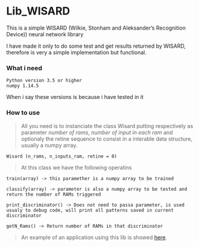 # Lib_WISARD

This is a simple WISARD (Wilkie, Stonham and Aleksander’s Recognition Device)) neural network library

I have made it only to do some test and get results returned by WISARD, therefore is very a simple implementation but functional.

### What i need

```
Python version 3.5 or higher
numpy 1.14.5
```

When i say these versions is because i have tested in it

### How to use

> All you need is to instanciate the class Wisard putting respectively as parameter *number of rams*, *number of input in each ram* and optionaly the retine sequence to consist in a interable data structure, usually a numpy array.

```
Wisard (n_rams, n_inputs_ram, retine = 0)
```

> At this class we have the following operatins

```
train(array) -> this paramether is a numpy array to be trained

classify(array) -> parameter is also a numpy array to be tested and return the number of RAMs triggered

print_discriminator() -> Does not need to passa parameter, is used usualy to debug code, will print all patterns saved in current discriminator

getN_Rams() -> Return number of RAMs in that discriminator
```

> An example of an application using this lib is showed [here](https://github.com/suayder/Mnist-Wisard).

